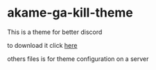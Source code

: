 # akame-ga-kill-theme

This is a theme for better discord

to download it click [here](https://downgit.github.io/#/home?url=https://github.com/c0dezinnn/akame-ga-kill-theme/blob/main/Akame.theme)

others files is for theme configuration on a server
